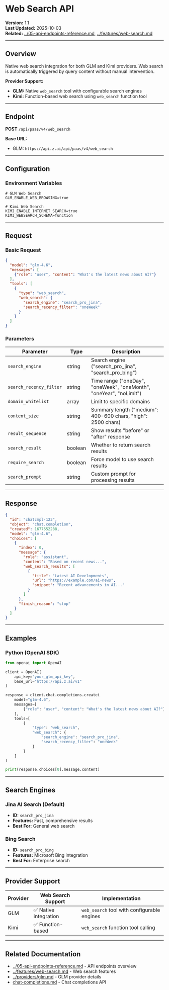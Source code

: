 # Web Search API

**Version:** 1.1  
**Last Updated:** 2025-10-03  
**Related:** [../05-api-endpoints-reference.md](../05-api-endpoints-reference.md), [../features/web-search.md](../features/web-search.md)

---

## Overview

Native web search integration for both GLM and Kimi providers. Web search is automatically triggered by query content without manual intervention.

**Provider Support:**
- **GLM:** Native `web_search` tool with configurable search engines
- **Kimi:** Function-based web search using `web_search` function tool

---

## Endpoint

**POST** `/api/paas/v4/web_search`

**Base URL:**
- GLM: `https://api.z.ai/api/paas/v4/web_search`

---

## Configuration

### Environment Variables

```env
# GLM Web Search
GLM_ENABLE_WEB_BROWSING=true

# Kimi Web Search
KIMI_ENABLE_INTERNET_SEARCH=true
KIMI_WEBSEARCH_SCHEMA=function
```

---

## Request

### Basic Request

```json
{
  "model": "glm-4.6",
  "messages": [
    {"role": "user", "content": "What's the latest news about AI?"}
  ],
  "tools": [
    {
      "type": "web_search",
      "web_search": {
        "search_engine": "search_pro_jina",
        "search_recency_filter": "oneWeek"
      }
    }
  ]
}
```

### Parameters

| Parameter | Type | Description |
|-----------|------|-------------|
| `search_engine` | string | Search engine ("search_pro_jina", "search_pro_bing") |
| `search_recency_filter` | string | Time range ("oneDay", "oneWeek", "oneMonth", "oneYear", "noLimit") |
| `domain_whitelist` | array | Limit to specific domains |
| `content_size` | string | Summary length ("medium": 400-600 chars, "high": 2500 chars) |
| `result_sequence` | string | Show results "before" or "after" response |
| `search_result` | boolean | Whether to return search results |
| `require_search` | boolean | Force model to use search results |
| `search_prompt` | string | Custom prompt for processing results |

---

## Response

```json
{
  "id": "chatcmpl-123",
  "object": "chat.completion",
  "created": 1677652288,
  "model": "glm-4.6",
  "choices": [
    {
      "index": 0,
      "message": {
        "role": "assistant",
        "content": "Based on recent news...",
        "web_search_results": [
          {
            "title": "Latest AI Developments",
            "url": "https://example.com/ai-news",
            "snippet": "Recent advancements in AI..."
          }
        ]
      },
      "finish_reason": "stop"
    }
  ]
}
```

---

## Examples

### Python (OpenAI SDK)

```python
from openai import OpenAI

client = OpenAI(
    api_key="your_glm_api_key",
    base_url="https://api.z.ai/v1"
)

response = client.chat.completions.create(
    model="glm-4.6",
    messages=[
        {"role": "user", "content": "What's the latest news about AI?"}
    ],
    tools=[
        {
            "type": "web_search",
            "web_search": {
                "search_engine": "search_pro_jina",
                "search_recency_filter": "oneWeek"
            }
        }
    ]
)

print(response.choices[0].message.content)
```

---

## Search Engines

### Jina AI Search (Default)
- **ID:** `search_pro_jina`
- **Features:** Fast, comprehensive results
- **Best For:** General web search

### Bing Search
- **ID:** `search_pro_bing`
- **Features:** Microsoft Bing integration
- **Best For:** Enterprise search

---

## Provider Support

| Provider | Web Search Support | Implementation |
|----------|-------------------|----------------|
| GLM | ✅ Native integration | `web_search` tool with configurable engines |
| Kimi | ✅ Function-based | `web_search` function tool calling |

---

## Related Documentation

- [../05-api-endpoints-reference.md](../05-api-endpoints-reference.md) - API endpoints overview
- [../features/web-search.md](../features/web-search.md) - Web search features
- [../providers/glm.md](../providers/glm.md) - GLM provider details
- [chat-completions.md](chat-completions.md) - Chat completions API

